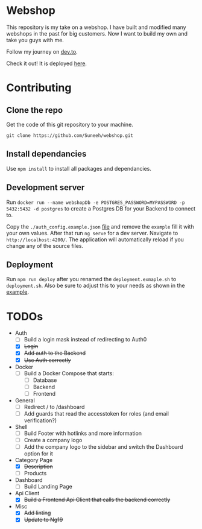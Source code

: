 # Webshop

This repository is my take on a webshop. I have built and modified many webshops in the past for big customers. Now I want to build my own and take you guys with me.

Follow my journey on [dev.to](https://dev.to/suneeh).

Check it out! It is deployed [here](https://shop.suneeh.de/).

# Contributing

## Clone the repo

Get the code of this git repository to your machine.

`git clone https://github.com/Suneeh/webshop.git`

## Install dependancies

Use `npm install` to install all packages and dependancies.

## Development server

Run `docker run --name webshopDb -e POSTGRES_PASSWORD=MYPASSWORD -p 5432:5432 -d postgres` to create a Postgres DB for your Backend to connect to.

Copy the `./auth_config.example.json` [file](https://github.com/Suneeh/webshop/blob/main/frontend/auth_config.example.json) and remove the `example` fill it with your own values. After that run `ng serve` for a dev server. Navigate to `http://localhost:4200/`. The application will automatically reload if you change any of the source files.

## Deployment

Run `npm run deploy` after you renamed the `deployment.exmaple.sh` to `deployment.sh`. Also be sure to adjust this to your needs as shown in the [example](https://github.com/Suneeh/webshop/blob/main/deploy.example.sh).

# TODOs

- Auth
  - [ ] Build a login mask instead of redirecting to Auth0
  - [x] ~~Login~~
  - [x] ~~Add auth to the Backend~~
  - [x] ~~Use Auth correctly~~
- Docker
  - [ ] Build a Docker Compose that starts:
    - [ ] Database
    - [ ] Backend
    - [ ] Frontend
- General
  - [ ] Redirect / to /dashboard
  - [ ] Add guards that read the accesstoken for roles (and email verification?)
- Shell
  - [ ] Build Footer with hotlinks and more information
  - [ ] Create a company logo
  - [ ] Add the company logo to the sidebar and switch the Dashboard option for it
- Category Page
  - [x] ~~Description~~
  - [ ] Products
- Dashboard
  - [ ] Build Landing Page
- Api Client
  - [x] ~~Build a Frontend Api Client that calls the backend correctly~~
- Misc
  - [x] ~~Add linting~~
  - [x] ~~Update to Ng19~~
